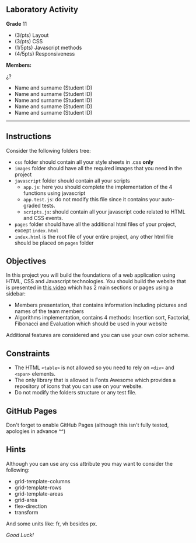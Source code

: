 ## Laboratory Activity

**Grade** 11

- (3/pts) Layout
- (3/pts) CSS 
- (1/5pts) Javascript methods
- (4/5pts) Responsiveness

**Members:**

¿?
- Name and surname (Student ID)
- Name and surname (Student ID)
- Name and surname (Student ID)
- Name and surname (Student ID)
- Name and surname (Student ID)

---

## Instructions

Consider the following folders tree:

- `css` folder should contain all your style sheets in .css **only**
- `images` folder should have all the required images that you need in the project
- `javascript` folder should contain all your scripts
    - `app.js`: here you should complete the implementation of the 4 functions using javascript
    - `app.test.js`: do not modify this file since it contains your auto-graded tests.
    - `scripts.js`: should contain all your javascript code related to HTML and CSS events.
- `pages` folder should have all the additional html files of your project, except `index.html`
- `index.html` is the root file of your entire project, any other html file should be placed on `pages` folder

## Objectives

In this project you will build the foundations of a web application using HTML, CSS and Javascript technologies. You should build the website that is presented in [this video](https://youtu.be/pyzaPAUMclg) which has 2 main sections or pages using a sidebar:

- Members presentation, that contains information including pictures and names of the team members
- Algorithms implementation, contains 4 methods: Insertion sort, Factorial, Fibonacci and Evaluation which should be used in your website

Additional features are considered and you can use your own color scheme.

## Constraints

- The HTML `<table>` is not allowed so you need to rely on `<div>` and `<span>` elements.
- The only library that is allowed is Fonts Awesome which provides a repository of icons that you can use on your website. 
- Do not modify the folders structure or any test file.

## GitHub Pages

Don't forget to enable GitHub Pages (although this isn't fully tested, apologies in advance ^^)

## Hints

Although you can use any css attribute you may want to consider the following:

- grid-template-columns
- grid-template-rows
- grid-template-areas
- grid-area
- flex-direction
- transform

And some units like: fr, vh besides px.


*Good Luck!*



